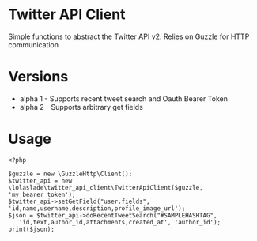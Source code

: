# Twitter API Client

Simple functions to abstract the Twitter API v2. Relies on Guzzle for HTTP communication

# Versions

* alpha 1 - Supports recent tweet search and Oauth Bearer Token
* alpha 2 - Supports arbitrary get fields

# Usage

    <?php
    
    $guzzle = new \GuzzleHttp\Client();
    $twitter_api = new \lolaslade\twitter_api_client\TwitterApiClient($guzzle, 'my_bearer_token');
    $twitter_api->setGetField("user.fields", 'id,name,username,description,profile_image_url');
    $json = $twitter_api->doRecentTweetSearch("#SAMPLEHASHTAG",
       'id,text,author_id,attachments,created_at', 'author_id');
    print($json);

